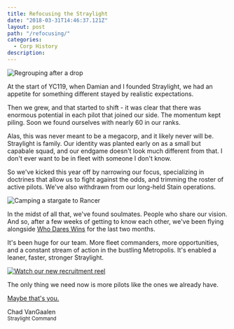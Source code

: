 ```yaml
---
title: Refocusing the Straylight
date: "2018-03-31T14:46:37.121Z"
layout: post
path: "/refocusing/"
categories:
  - Corp History
description: 
---
```


![Regrouping after a drop](../img/2017.09.27.20.58.01.jpg)

At the start of YC119, when Damian and I founded Straylight, we had an appetite for something different stayed by realistic expectations.

<!--more-->

Then we grew, and that started to shift - it was clear that there was enormous potential in each pilot that joined our side. The momentum kept piling. Soon we found ourselves with nearly 60 in our ranks.

Alas, this was never meant to be a megacorp, and it likely never will be. Straylight is family. Our identity was planted early on as a small but capabale squad, and our endgame doesn't look much different from that. I don't ever want to be in fleet with someone I don't know.

So we've kicked this year off by narrowing our focus, specializing in doctrines that allow us to fight against the odds, and trimming the roster of active pilots. We've also withdrawn from our long-held Stain operations.

![Camping a stargate to Rancer](../img/2017.06.25.01.18.41.jpg)

In the midst of all that, we've found soulmates. People who share our vision. And so, after a few weeks of getting to know each other, we've been flying alongside [Who Dares Wins](http://davehowitzer.wixsite.com/evewhodareswins) for the last two months.

It's been huge for our team. More fleet commanders, more opportunities, and a constant stream of action in the bustling Metropolis. It's enabled a leaner, faster, stronger Straylight.

[![Watch our new recruitment reel](https://img.youtube.com/vi/b4SfPGib7VQ/maxresdefault.jpg)](https://www.youtube.com/watch?v=b4SfPGib7VQ "2018 Recruitment Trailer")

The only thing we need now is more pilots like the ones we already have.

[Maybe that's you.](/apply)

Chad VanGaalen  
<small class="text-primary">Straylight Command</small>
